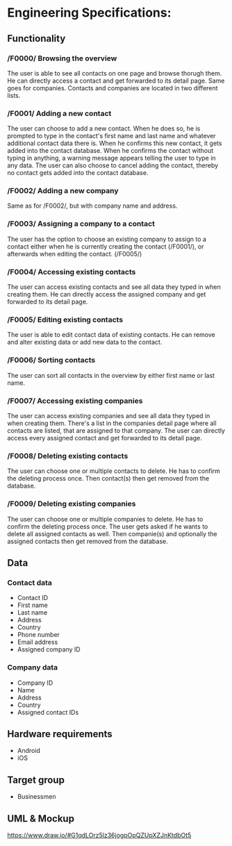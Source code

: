 # Engineering Specifications:

## Functionality
### /F0000/ Browsing the overview
The user is able to see all contacts on one page and browse thorugh them. He can directly access a contact and get forwarded to its detail page.
Same goes for companies. Contacts and companies are located in two different lists.

### /F0001/ Adding a new contact
The user can choose to add a new contact. When he does so, he is prompted to type in the contact's first name and last name and whatever additional contact data there is. When he confirms this new contact, it gets added into the contact database.
When he confirms the contact without typing in anything, a warning message appears telling the user to type in any data.
The user can also choose to cancel adding the contact, thereby no contact gets added into the contact database.

### /F0002/ Adding a new company
Same as for /F0002/, but with company name and address.

### /F0003/ Assigning a company to a contact
The user has the option to choose an existing company to assign to a contact either when he is currently creating the contact (/F0001/), or afterwards when editing the contact. (/F0005/)

### /F0004/ Accessing existing contacts
The user can access existing contacts and see all data they typed in when creating them. He can directly access the assigned company and get forwarded to its detail page.

### /F0005/ Editing existing contacts
The user is able to edit contact data of existing contacts. He can remove and alter existing data or add new data to the contact.

### /F0006/ Sorting contacts
The user can sort all contacts in the overview by either first name or last name.

### /F0007/ Accessing existing companies
The user can access existing companies and see all data they typed in when creating them. There's a list in the companies detail page where all contacts are listed, that are assigned to that company. The user can directly access every assigned contact and get forwarded to its detail page.

### /F0008/ Deleting existing contacts
The user can choose one or multiple contacts to delete. He has to confirm the deleting process once. Then contact(s) then get removed from the database.

### /F0009/ Deleting existing companies
The user can choose one or multiple companies to delete. He has to confirm the deleting process once. The user gets asked if he wants to delete all assigned contacts as well. Then companie(s) and optionally the assigned contacts then get removed from the database.

## Data
### Contact data
* Contact ID
* First name
* Last name
* Address
* Country
* Phone number
* Email address
* Assigned company ID

### Company data
* Company ID
* Name
* Address
* Country
* Assigned contact IDs

## Hardware requirements
* Android
* iOS

## Target group
* Businessmen

## UML & Mockup
https://www.draw.io/#G1qdLOrz5lz36jogpOpQZUpXZJnKtdbOt5
